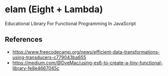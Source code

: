 # elam (Eight + Lambda)

Educational Library For Functional Programming In JavaScript

## References

- https://www.freecodecamp.org/news/efficient-data-transformations-using-transducers-c779043ba655
- https://medium.com/@DveMac/using-es6-to-create-a-tiny-functional-library-fe8e4667045c
